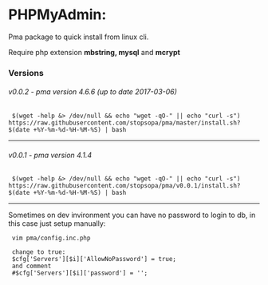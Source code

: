 PHPMyAdmin:
====

Pma package to quick install from linux cli.
     
Require php extension **mbstring, mysql** and **mcrypt**   

### Versions  

###### v0.0.2 - pma version 4.6.6 (up to date 2017-03-06)


     $(wget -help &> /dev/null && echo "wget -qO-" || echo "curl -s") https://raw.githubusercontent.com/stopsopa/pma/master/install.sh?$(date +%Y-%m-%d-%H-%M-%S) | bash
     
---    

###### v0.0.1 - pma version 4.1.4


     $(wget -help &> /dev/null && echo "wget -qO-" || echo "curl -s") https://raw.githubusercontent.com/stopsopa/pma/v0.0.1/install.sh?$(date +%Y-%m-%d-%H-%M-%S) | bash
     
---    

Sometimes on dev invironment you can have no password to login to db, in this case just setup manually:


     vim pma/config.inc.php
     
     change to true:
     $cfg['Servers'][$i]['AllowNoPassword'] = true;
     and comment
     #$cfg['Servers'][$i]['password'] = '';
